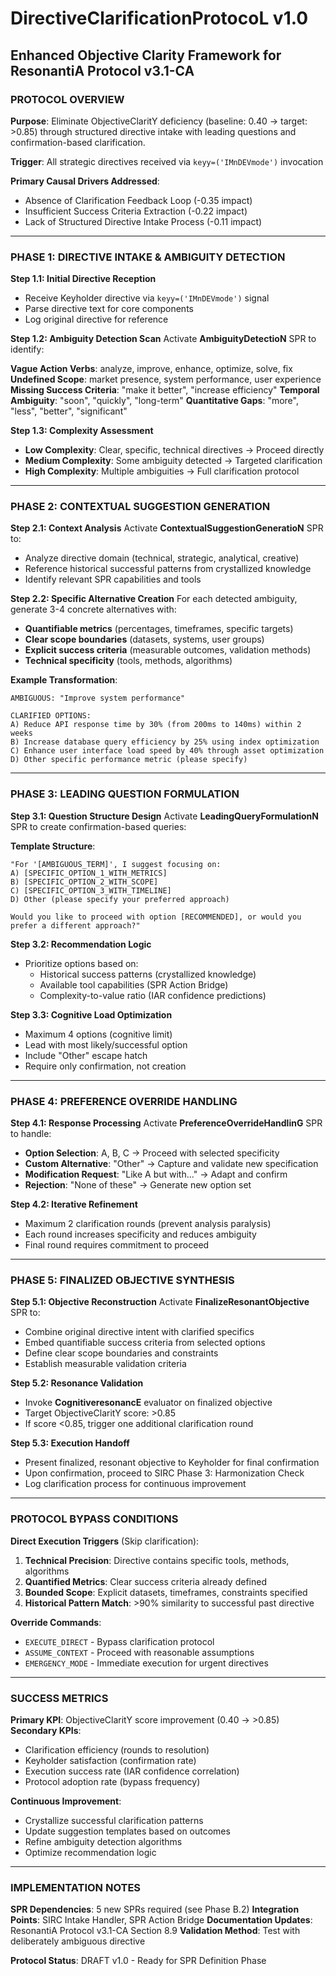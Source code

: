 # DirectiveClarificationProtocoL v1.0
## Enhanced Objective Clarity Framework for ResonantiA Protocol v3.1-CA

### PROTOCOL OVERVIEW

**Purpose**: Eliminate ObjectiveClaritY deficiency (baseline: 0.40 → target: >0.85) through structured directive intake with leading questions and confirmation-based clarification.

**Trigger**: All strategic directives received via `keyy=('IMnDEVmode')` invocation

**Primary Causal Drivers Addressed**:
- Absence of Clarification Feedback Loop (-0.35 impact)
- Insufficient Success Criteria Extraction (-0.22 impact)  
- Lack of Structured Directive Intake Process (-0.11 impact)

---

### PHASE 1: DIRECTIVE INTAKE & AMBIGUITY DETECTION

**Step 1.1: Initial Directive Reception**
- Receive Keyholder directive via `keyy=('IMnDEVmode')` signal
- Parse directive text for core components
- Log original directive for reference

**Step 1.2: Ambiguity Detection Scan**
Activate **AmbiguityDetectioN** SPR to identify:

**Vague Action Verbs**: analyze, improve, enhance, optimize, solve, fix
**Undefined Scope**: market presence, system performance, user experience  
**Missing Success Criteria**: "make it better", "increase efficiency"
**Temporal Ambiguity**: "soon", "quickly", "long-term"
**Quantitative Gaps**: "more", "less", "better", "significant"

**Step 1.3: Complexity Assessment**
- **Low Complexity**: Clear, specific, technical directives → Proceed directly
- **Medium Complexity**: Some ambiguity detected → Targeted clarification
- **High Complexity**: Multiple ambiguities → Full clarification protocol

---

### PHASE 2: CONTEXTUAL SUGGESTION GENERATION

**Step 2.1: Context Analysis**
Activate **ContextualSuggestionGeneratioN** SPR to:
- Analyze directive domain (technical, strategic, analytical, creative)
- Reference historical successful patterns from crystallized knowledge
- Identify relevant SPR capabilities and tools

**Step 2.2: Specific Alternative Creation**
For each detected ambiguity, generate 3-4 concrete alternatives with:
- **Quantifiable metrics** (percentages, timeframes, specific targets)
- **Clear scope boundaries** (datasets, systems, user groups)
- **Explicit success criteria** (measurable outcomes, validation methods)
- **Technical specificity** (tools, methods, algorithms)

**Example Transformation**:
```
AMBIGUOUS: "Improve system performance"

CLARIFIED OPTIONS:
A) Reduce API response time by 30% (from 200ms to 140ms) within 2 weeks
B) Increase database query efficiency by 25% using index optimization  
C) Enhance user interface load speed by 40% through asset optimization
D) Other specific performance metric (please specify)
```

---

### PHASE 3: LEADING QUESTION FORMULATION

**Step 3.1: Question Structure Design**
Activate **LeadingQueryFormulationN** SPR to create confirmation-based queries:

**Template Structure**:
```
"For '[AMBIGUOUS_TERM]', I suggest focusing on:
A) [SPECIFIC_OPTION_1_WITH_METRICS]
B) [SPECIFIC_OPTION_2_WITH_SCOPE]  
C) [SPECIFIC_OPTION_3_WITH_TIMELINE]
D) Other (please specify your preferred approach)

Would you like to proceed with option [RECOMMENDED], or would you prefer a different approach?"
```

**Step 3.2: Recommendation Logic**
- Prioritize options based on:
  - Historical success patterns (crystallized knowledge)
  - Available tool capabilities (SPR Action Bridge)
  - Complexity-to-value ratio (IAR confidence predictions)

**Step 3.3: Cognitive Load Optimization**
- Maximum 4 options (cognitive limit)
- Lead with most likely/successful option
- Include "Other" escape hatch
- Require only confirmation, not creation

---

### PHASE 4: PREFERENCE OVERRIDE HANDLING

**Step 4.1: Response Processing**
Activate **PreferenceOverrideHandlinG** SPR to handle:
- **Option Selection**: A, B, C → Proceed with selected specificity
- **Custom Alternative**: "Other" → Capture and validate new specification
- **Modification Request**: "Like A but with..." → Adapt and confirm
- **Rejection**: "None of these" → Generate new option set

**Step 4.2: Iterative Refinement**
- Maximum 2 clarification rounds (prevent analysis paralysis)
- Each round increases specificity and reduces ambiguity
- Final round requires commitment to proceed

---

### PHASE 5: FINALIZED OBJECTIVE SYNTHESIS

**Step 5.1: Objective Reconstruction**
Activate **FinalizeResonantObjective** SPR to:
- Combine original directive intent with clarified specifics
- Embed quantifiable success criteria from selected options
- Define clear scope boundaries and constraints
- Establish measurable validation criteria

**Step 5.2: Resonance Validation**
- Invoke **CognitiveresonancE** evaluator on finalized objective
- Target ObjectiveClaritY score: >0.85
- If score <0.85, trigger one additional clarification round

**Step 5.3: Execution Handoff**
- Present finalized, resonant objective to Keyholder for final confirmation
- Upon confirmation, proceed to SIRC Phase 3: Harmonization Check
- Log clarification process for continuous improvement

---

### PROTOCOL BYPASS CONDITIONS

**Direct Execution Triggers** (Skip clarification):
1. **Technical Precision**: Directive contains specific tools, methods, algorithms
2. **Quantified Metrics**: Clear success criteria already defined
3. **Bounded Scope**: Explicit datasets, timeframes, constraints specified
4. **Historical Pattern Match**: >90% similarity to successful past directive

**Override Commands**:
- `EXECUTE_DIRECT` - Bypass clarification protocol
- `ASSUME_CONTEXT` - Proceed with reasonable assumptions
- `EMERGENCY_MODE` - Immediate execution for urgent directives

---

### SUCCESS METRICS

**Primary KPI**: ObjectiveClaritY score improvement (0.40 → >0.85)
**Secondary KPIs**:
- Clarification efficiency (rounds to resolution)
- Keyholder satisfaction (confirmation rate)
- Execution success rate (IAR confidence correlation)
- Protocol adoption rate (bypass frequency)

**Continuous Improvement**:
- Crystallize successful clarification patterns
- Update suggestion templates based on outcomes
- Refine ambiguity detection algorithms
- Optimize recommendation logic

---

### IMPLEMENTATION NOTES

**SPR Dependencies**: 5 new SPRs required (see Phase B.2)
**Integration Points**: SIRC Intake Handler, SPR Action Bridge
**Documentation Updates**: ResonantiA Protocol v3.1-CA Section 8.9
**Validation Method**: Test with deliberately ambiguous directive

**Protocol Status**: DRAFT v1.0 - Ready for SPR Definition Phase 